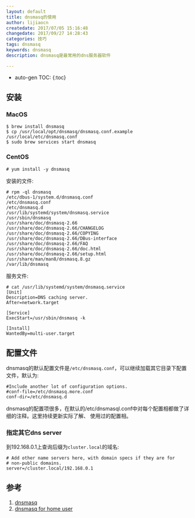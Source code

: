 ```yaml
---
layout: default
title: dnsmasq的使用
author: lijiaocn
createdate: 2017/07/05 15:16:48
changedate: 2017/09/27 14:28:43
categories: 技巧
tags: dnsmasq
keywords: dnsmasq
description: dnsmasq是最常用的dns服务器软件

---
```


* auto-gen TOC:
{:toc}

## 安装

### MacOS

	$ brew install dnsmasq
	$ cp /usr/local/opt/dnsmasq/dnsmasq.conf.example /usr/local/etc/dnsmasq.conf
	$ sudo brew services start dnsmasq

### CentOS

	# yum install -y dnsmasq

安装的文件:

	# rpm -ql dnsmasq
	/etc/dbus-1/system.d/dnsmasq.conf
	/etc/dnsmasq.conf
	/etc/dnsmasq.d
	/usr/lib/systemd/system/dnsmasq.service
	/usr/sbin/dnsmasq
	/usr/share/doc/dnsmasq-2.66
	/usr/share/doc/dnsmasq-2.66/CHANGELOG
	/usr/share/doc/dnsmasq-2.66/COPYING
	/usr/share/doc/dnsmasq-2.66/DBus-interface
	/usr/share/doc/dnsmasq-2.66/FAQ
	/usr/share/doc/dnsmasq-2.66/doc.html
	/usr/share/doc/dnsmasq-2.66/setup.html
	/usr/share/man/man8/dnsmasq.8.gz
	/var/lib/dnsmasq

服务文件:

	# cat /usr/lib/systemd/system/dnsmasq.service
	[Unit]
	Description=DNS caching server.
	After=network.target

	[Service]
	ExecStart=/usr/sbin/dnsmasq -k

	[Install]
	WantedBy=multi-user.target

## 配置文件

dnsmasq的默认配置文件是`/etc/dnsmasq.conf`，可以继续加载其它目录下配置文件，默认为:

	#Include another lot of configuration options.
	#conf-file=/etc/dnsmasq.more.conf
	conf-dir=/etc/dnsmasq.d

dnsmasq的配置项很多，在默认的/etc/dnsmasql.conf中对每个配置相都做了详细的注释。这里持续更新实际了解、 使用过的配置相。

### 指定其它dns server

到192.168.0.1上查询后缀为`cluster.local`的域名:

	# Add other name servers here, with domain specs if they are for
	# non-public domains.
	server=/cluster.local/192.168.0.1

## 参考

1. [dnsmasq][1]
2. [dnsmasq for home user][2]

[1]: http://www.thekelleys.org.uk/dnsmasq/doc.html  "dnsmasq" 
[2]: https://mohan43u.wordpress.com/2012/08/06/dnsmasq-for-home-user/ "dnsmasq for home user"
